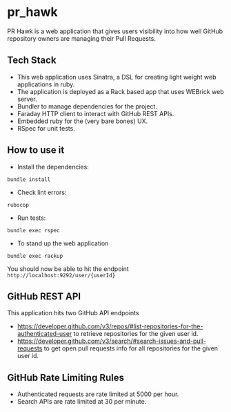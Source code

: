 # pr_hawk

PR Hawk is a web application that gives users visibility into how well GitHub repository owners are managing their Pull Requests.

## Tech Stack

* This web application uses Sinatra, a DSL for creating light weight web applications in ruby.
* The application is deployed as a Rack based app that uses WEBrick web server.
* Bundler to manage dependencies for the project.
* Faraday HTTP client to interact with GitHub REST APIs.
* Embedded ruby for the (very bare bones) UX.
* RSpec for unit tests.

## How to use it

* Install the dependencies:

```
bundle install
```

* Check lint errors:

```
rubocop
```

* Run tests:

```
bundle exec rspec
```

* To stand up the web application 

```
bundle exec rackup
```

You should now be able to hit the endpoint `http://localhost:9292/user/{userId}`

## GitHub REST API

This application hits two GitHub API endpoints

* https://developer.github.com/v3/repos/#list-repositories-for-the-authenticated-user to retrieve repositories for
the given user id.
* https://developer.github.com/v3/search/#search-issues-and-pull-requests to get open pull requests info for all
repositories for the given user id.

## GitHub Rate Limiting Rules

* Authenticated requests are rate limited at 5000 per hour. 
* Search APIs are rate limited at 30 per minute. 

